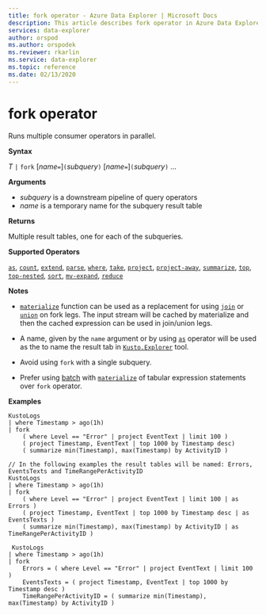 ```yaml
---
title: fork operator - Azure Data Explorer | Microsoft Docs
description: This article describes fork operator in Azure Data Explorer.
services: data-explorer
author: orspod
ms.author: orspodek
ms.reviewer: rkarlin
ms.service: data-explorer
ms.topic: reference
ms.date: 02/13/2020
---
```

# fork operator

Runs multiple consumer operators in parallel.

**Syntax**

*T* `|` `fork` [*name*`=`]`(`*subquery*`)` [*name*`=`]`(`*subquery*`)` ...

**Arguments**

* *subquery* is a downstream pipeline of query operators
* *name* is a temporary name for the subquery result table

**Returns**

Multiple result tables, one for each of the subqueries.

**Supported Operators**

[`as`](asoperator.md), [`count`](countoperator.md), [`extend`](extendoperator.md), [`parse`](parseoperator.md), [`where`](whereoperator.md), [`take`](takeoperator.md), [`project`](projectoperator.md), [`project-away`](projectawayoperator.md), [`summarize`](summarizeoperator.md), [`top`](topoperator.md), [`top-nested`](topnestedoperator.md), [`sort`](sortoperator.md), [`mv-expand`](mvexpandoperator.md), [`reduce`](reduceoperator.md)

**Notes**

* [`materialize`](materializefunction.md) function can be used as a replacement for using [`join`](joinoperator.md) or [`union`](unionoperator.md) on fork legs.
The input stream will be cached by materialize and then the cached expression can be used in join/union legs.

* A name, given by the `name` argument or by using [`as`](asoperator.md) operator will be used as the to name the result tab in [`Kusto.Explorer`](../tools/kusto-explorer.md) tool.

* Avoid using `fork` with a single subquery.

* Prefer using [batch](batches.md) with [`materialize`](materializefunction.md) of tabular expression statements over `fork` operator.

**Examples**

```kusto
KustoLogs
| where Timestamp > ago(1h)
| fork
    ( where Level == "Error" | project EventText | limit 100 )
    ( project Timestamp, EventText | top 1000 by Timestamp desc)
    ( summarize min(Timestamp), max(Timestamp) by ActivityID )
 
// In the following examples the result tables will be named: Errors, EventsTexts and TimeRangePerActivityID
KustoLogs
| where Timestamp > ago(1h)
| fork
    ( where Level == "Error" | project EventText | limit 100 | as Errors )
    ( project Timestamp, EventText | top 1000 by Timestamp desc | as EventsTexts )
    ( summarize min(Timestamp), max(Timestamp) by ActivityID | as TimeRangePerActivityID )
    
 KustoLogs
| where Timestamp > ago(1h)
| fork
    Errors = ( where Level == "Error" | project EventText | limit 100 )
    EventsTexts = ( project Timestamp, EventText | top 1000 by Timestamp desc )
    TimeRangePerActivityID = ( summarize min(Timestamp), max(Timestamp) by ActivityID )
```